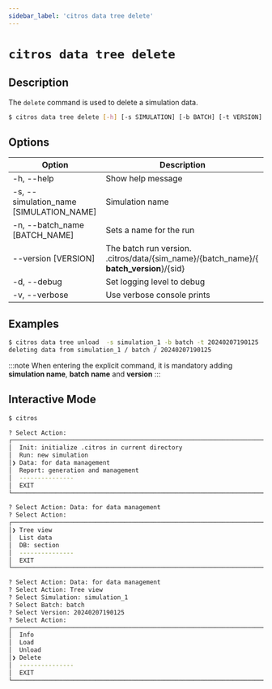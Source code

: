 ```yaml
---
sidebar_label: 'citros data tree delete'
---
```


# `citros data tree delete`

## Description

The `delete` command is used to delete a simulation data.

```bash
$ citros data tree delete [-h] [-s SIMULATION] [-b BATCH] [-t VERSION] [-d] [-v]
```

## Options
Option|Description
|--|--|
|-h, --help       |       Show help message|
|-s, --simulation_name [SIMULATION_NAME]       |       Simulation name|
|-n, --batch_name [BATCH_NAME]       |       Sets a name for the run|
|--version [VERSION]       |       The batch run version.<br/>.citros/data/{sim_name}/{batch_name}/{ **batch_version**}/{sid}|
|-d, --debug       |       Set logging level to debug|
|-v, --verbose       |       Use verbose console prints|

## Examples

```sh
$ citros data tree unload  -s simulation_1 -b batch -t 20240207190125
deleting data from simulation_1 / batch / 20240207190125
```

:::note
When entering the explicit command, it is mandatory adding **simulation name**, **batch name** and **version**
:::

## Interactive Mode

```bash
$ citros
```

```sh
? Select Action: 
┌────────────────────────────────────────────────────────────────────────────────────┐
│  Init: initialize .citros in current directory                                     │
│  Run: new simulation                                                               │
│❯ Data: for data management                                                         │
│  Report: generation and management                                                 │
│  ---------------                                                                   │
│  EXIT                                                                              │
└────────────────────────────────────────────────────────────────────────────────────┘
```

```sh
? Select Action: Data: for data management 
? Select Action: 
┌────────────────────────────────────────────────────────────────────────────────────┐
│❯ Tree view                                                                         │
│  List data                                                                         │
│  DB: section                                                                       │
│  ---------------                                                                   │
│  EXIT                                                                              │
└────────────────────────────────────────────────────────────────────────────────────┘
```

```sh
? Select Action: Data: for data management 
? Select Action: Tree view
? Select Simulation: simulation_1
? Select Batch: batch
? Select Version: 20240207190125
? Select Action: 
┌──────────────────────────────────────────────────────────────────────────────────┐
│  Info                                                                            │
│  Load                                                                            │
│  Unload                                                                          │
│❯ Delete                                                                          │
│  ---------------                                                                 │
│  EXIT                                                                            │
└──────────────────────────────────────────────────────────────────────────────────┘
```